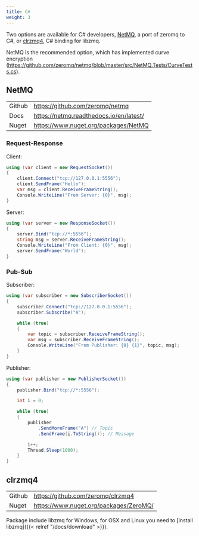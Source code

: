 ```yaml
---
title: C#
weight: 3
---
```


Two options are available for C# developers, [NetMQ](https://github.com/zeromq/netmq), a port of zeromq to C#, or [clrzmq4](https://github.com/zeromq/clrzmq4), C# binding for libzmq.

NetMQ is the recommended option, which has implemented curve encryption (https://github.com/zeromq/netmq/blob/master/src/NetMQ.Tests/CurveTests.cs).

## NetMQ

<table>
<tr><td>Github</td><td><a href="https://github.com/zeromq/netmq" target="_blank">https://github.com/zeromq/netmq</a></td></tr>
    <tr><td>Docs</td><td><a href="https://netmq.readthedocs.io/en/latest/" target="_blank">https://netmq.readthedocs.io/en/latest/</a></td></tr>
<tr><td>Nuget</td><td><a href="https://www.nuget.org/packages/NetMQ" target="_blank">https://www.nuget.org/packages/NetMQ</a></td></tr>
</table>

### Request-Response

Client:
```csharp
using (var client = new RequestSocket())
{
    client.Connect("tcp://127.0.0.1:5556");
    client.SendFrame("Hello");
    var msg = client.ReceiveFrameString();
    Console.WriteLine("From Server: {0}", msg);
}
```

Server:
```csharp
using (var server = new ResponseSocket())
{
    server.Bind("tcp://*:5556");
    string msg = server.ReceiveFrameString();
    Console.WriteLine("From Client: {0}", msg);
    server.SendFrame("World");
}
```

### Pub-Sub

Subscriber:
```csharp
using (var subscriber = new SubscriberSocket())
{
    subscriber.Connect("tcp://127.0.0.1:5556");
    subscriber.Subscribe("A");

    while (true)
    {
        var topic = subscriber.ReceiveFrameString();
        var msg = subscriber.ReceiveFrameString();
        Console.WriteLine("From Publisher: {0} {1}", topic, msg);
    }
}
```

Publisher:
```csharp
using (var publisher = new PublisherSocket())
{
    publisher.Bind("tcp://*:5556");

    int i = 0;

    while (true)
    {
        publisher
            .SendMoreFrame("A") // Topic
            .SendFrame(i.ToString()); // Message

        i++;
        Thread.Sleep(1000);
    }
}
```

## clrzmq4

<table>
    <tr><td>Github</td><td><a href="https://github.com/zeromq/clrzmq4" target="_blank">https://github.com/zeromq/clrzmq4</a></td></tr>
<tr><td>Nuget</td><td><a href="https://www.nuget.org/packages/ZeroMQ/" target="_blank">https://www.nuget.org/packages/ZeroMQ/</a></td></tr>
</table>

Package include libzmq for Windows, for OSX and Linux you need to [install libzmq]({{< relref "/docs/download" >}}).

